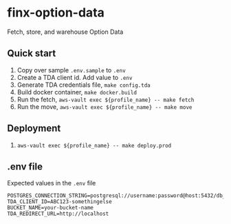 # finx-option-data
Fetch, store, and warehouse Option Data

## Quick start

1. Copy over sample `.env.sample` to `.env`
2. Create a TDA client id. Add value to `.env`
3. Generate TDA credentials file, `make config.tda`
4. Build docker container, `make docker.build`
5. Run the fetch, `aws-vault exec ${profile_name} -- make fetch`
6. Run the move, `aws-vault exec ${profile_name} -- make move`


## Deployment 
1. `aws-vault exec ${profile_name} -- make deploy.prod`


## .env file
Expected values in the `.env` file
```
POSTGRES_CONNECTION_STRING=postgresql://username:password@host:5432/db_name
TDA_CLIENT_ID=ABC123-somethingelse
BUCKET_NAME=your-bucket-name
TDA_REDIRECT_URL=http://localhost
```
